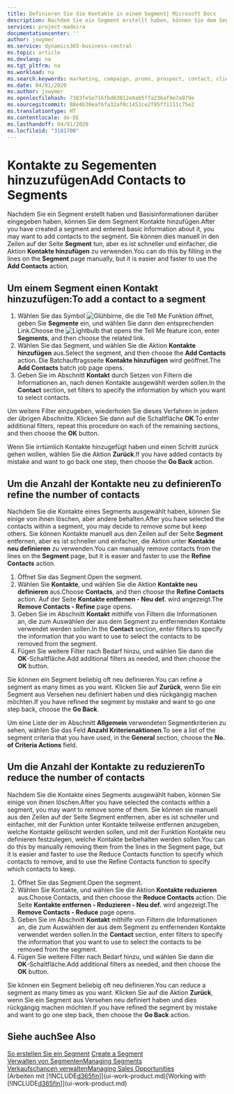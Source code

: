 ```yaml
---
title: Definieren Sie die Kontakte in einem Segment| Microsoft Docs
description: Nachdem Sie ein Segment erstellt haben, können Sie dem Segment Kontakte zum Beispiel als Teil der bestimmte Debitoren oder der Clients einer Werbekampagnezielgruppenadressierung hinzufügen.
services: project-madeira
documentationcenter: ''
author: jswymer
ms.service: dynamics365-business-central
ms.topic: article
ms.devlang: na
ms.tgt_pltfrm: na
ms.workload: na
ms.search.keywords: marketing, campaign, promo, prospect, contact, client, customer
ms.date: 04/01/2020
ms.author: jswymer
ms.openlocfilehash: 7383fe5e716fbd63012e8ab5ffa236af9e7a979e
ms.sourcegitcommit: 88e4b30eaf6fa32af0c1452ce2f85ff1111c75e2
ms.translationtype: HT
ms.contentlocale: de-DE
ms.lasthandoff: 04/01/2020
ms.locfileid: "3181700"
---
```

# <a name="add-contacts-to-segments"></a><span data-ttu-id="06e47-103">Kontakte zu Segementen hinzuzufügen</span><span class="sxs-lookup"><span data-stu-id="06e47-103">Add Contacts to Segments</span></span>
<span data-ttu-id="06e47-104">Nachdem Sie ein Segment erstellt haben und Basisinformationen darüber eingegeben haben, können Sie dem Segment Kontakte hinzufügen.</span><span class="sxs-lookup"><span data-stu-id="06e47-104">After you have created a segment and entered basic information about it, you may want to add contacts to the segment.</span></span> <span data-ttu-id="06e47-105">Sie können dies manuell in den Zeilen auf der Seite **Segment** tun, aber es ist schneller und einfacher, die Aktion **Kontakte hinzufügen** zu verwenden.</span><span class="sxs-lookup"><span data-stu-id="06e47-105">You can do this by filling in the lines on the **Segment** page manually, but it is easier and faster to use the **Add Contacts** action.</span></span>

## <a name="to-add-a-contact-to-a-segment"></a><span data-ttu-id="06e47-106">Um einem Segment einen Kontakt hinzuzufügen:</span><span class="sxs-lookup"><span data-stu-id="06e47-106">To add a contact to a segment</span></span>
1. <span data-ttu-id="06e47-107">Wählen Sie das Symbol ![Glühbirne, die die Tell Me Funktion öffnet](media/ui-search/search_small.png "Sagen Sie mir, was Sie tun wollen"), geben Sie **Segmente** ein, und wählen Sie dann den entsprechenden Link.</span><span class="sxs-lookup"><span data-stu-id="06e47-107">Choose the ![Lightbulb that opens the Tell Me feature](media/ui-search/search_small.png "Tell me what you want to do") icon, enter **Segments**, and then choose the related link.</span></span>  
2. <span data-ttu-id="06e47-108">Wählen Sie das Segment, und wählen Sie die Aktion **Kontakte hinzufügen** aus.</span><span class="sxs-lookup"><span data-stu-id="06e47-108">Select the segment, and then choose the **Add Contacts** action.</span></span> <span data-ttu-id="06e47-109">Die Batchauftragsseite **Kontakte hinzufügen** wird geöffnet.</span><span class="sxs-lookup"><span data-stu-id="06e47-109">The **Add Contacts** batch job page opens.</span></span>
3. <span data-ttu-id="06e47-110">Geben Sie im Abschnitt **Kontakt** durch Setzen von Filtern die Informationen an, nach denen Kontakte ausgewählt werden sollen.</span><span class="sxs-lookup"><span data-stu-id="06e47-110">In the **Contact** section, set filters to specify the information by which you want to select contacts.</span></span>

<span data-ttu-id="06e47-111">Um weitere Filter einzugeben, wiederholen Sie dieses Verfahren in jedem der übrigen Abschnitte. Klicken Sie dann auf die Schaltfläche **OK**.</span><span class="sxs-lookup"><span data-stu-id="06e47-111">To enter additional filters, repeat this procedure on each of the remaining sections, and then choose the **OK** button.</span></span>

<span data-ttu-id="06e47-112">Wenn Sie irrtümlich Kontakte hinzugefügt haben und einen Schritt zurück gehen wollen, wählen Sie die Aktion **Zurück**.</span><span class="sxs-lookup"><span data-stu-id="06e47-112">If you have added contacts by mistake and want to go back one step, then choose the **Go Back** action.</span></span>

## <a name="to-refine-the-number-of-contacts"></a><span data-ttu-id="06e47-113">Um die Anzahl der Kontakte neu zu definieren</span><span class="sxs-lookup"><span data-stu-id="06e47-113">To refine the number of contacts</span></span>
<span data-ttu-id="06e47-114">Nachdem Sie die Kontakte eines Segments ausgewählt haben, können Sie einige von ihnen löschen, aber andere behalten.</span><span class="sxs-lookup"><span data-stu-id="06e47-114">After you have selected the contacts within a segment, you may decide to remove some but keep others.</span></span> <span data-ttu-id="06e47-115">Sie können Kontakte manuell aus den Zeilen auf der Seite **Segment** entfernen, aber es ist schneller und einfacher, die Aktion unter **Kontakte neu definieren** zu verwenden.</span><span class="sxs-lookup"><span data-stu-id="06e47-115">You can manually remove contacts from the lines on the **Segment** page, but it is easier and faster to use the **Refine Contacts** action.</span></span>

1. <span data-ttu-id="06e47-116">Öffnet Sie das Segment.</span><span class="sxs-lookup"><span data-stu-id="06e47-116">Open the segment.</span></span>
2. <span data-ttu-id="06e47-117">Wählen Sie **Kontakte**, und wählen Sie die Aktion **Kontakte neu definieren** aus.</span><span class="sxs-lookup"><span data-stu-id="06e47-117">Choose **Contacts**, and then choose the **Refine Contacts** action.</span></span> <span data-ttu-id="06e47-118">Auf der Seite **Kontakte entfernen - Neu def.** wird angezeigt.</span><span class="sxs-lookup"><span data-stu-id="06e47-118">The **Remove Contacts - Refine** page opens.</span></span>
3. <span data-ttu-id="06e47-119">Geben Sie im Abschnitt **Kontakt** mithilfe von Filtern die Informationen an, die zum Auswählen der aus dem Segment zu entfernenden Kontakte verwendet werden sollen.</span><span class="sxs-lookup"><span data-stu-id="06e47-119">In the **Contact** section, enter filters to specify the information that you want to use to select the contacts to be removed from the segment.</span></span>
4. <span data-ttu-id="06e47-120">Fügen Sie weitere Filter nach Bedarf hinzu, und wählen Sie dann die **OK**-Schaltfläche.</span><span class="sxs-lookup"><span data-stu-id="06e47-120">Add additional filters as needed, and then choose the **OK** button.</span></span>

<span data-ttu-id="06e47-121">Sie können ein Segment beliebig oft neu definieren.</span><span class="sxs-lookup"><span data-stu-id="06e47-121">You can refine a segment as many times as you want.</span></span> <span data-ttu-id="06e47-122">Klicken Sie auf **Zurück**, wenn Sie ein Segment aus Versehen neu definiert haben und dies rückgängig machen möchten.</span><span class="sxs-lookup"><span data-stu-id="06e47-122">If you have refined the segment by mistake and want to go one step back, choose the **Go Back**.</span></span>

<span data-ttu-id="06e47-123">Um eine Liste der im Abschnitt **Allgemein** verwendeten Segmentkriterien zu sehen, wählen Sie das Feld **Anzahl Kriterienaktionen**.</span><span class="sxs-lookup"><span data-stu-id="06e47-123">To see a list of the segment criteria that you have used, in the **General** section, choose the **No. of Criteria Actions** field.</span></span>

## <a name="to-reduce-the-number-of-contacts"></a><span data-ttu-id="06e47-124">Um die Anzahl der Kontakte zu reduzieren</span><span class="sxs-lookup"><span data-stu-id="06e47-124">To reduce the number of contacts</span></span>
<span data-ttu-id="06e47-125">Nachdem Sie die Kontakte eines Segments ausgewählt haben, können Sie einige von ihnen löschen.</span><span class="sxs-lookup"><span data-stu-id="06e47-125">After you have selected the contacts within a segment, you may want to remove some of them.</span></span> <span data-ttu-id="06e47-126">Sie können sie manuell aus den Zeilen auf der Seite Segment entfernen, aber es ist schneller und einfacher, mit der Funktion unter Kontakte teilweise entfernen anzugeben, welche Kontakte gelöscht werden sollen, und mit der Funktion Kontakte neu definieren festzulegen, welche Kontakte beibehalten werden sollen.</span><span class="sxs-lookup"><span data-stu-id="06e47-126">You can do this by manually removing them from the lines in the Segment page, but it is easier and faster to use the Reduce Contacts function to specify which contacts to remove, and to use the Refine Contacts function to specify which contacts to keep.</span></span>

1. <span data-ttu-id="06e47-127">Öffnet Sie das Segment.</span><span class="sxs-lookup"><span data-stu-id="06e47-127">Open the segment.</span></span>
2. <span data-ttu-id="06e47-128">Wählen Sie Kontakte, und wählen Sie die Aktion **Kontakte reduzieren** aus.</span><span class="sxs-lookup"><span data-stu-id="06e47-128">Choose Contacts, and then choose the **Reduce Contacts** action.</span></span> <span data-ttu-id="06e47-129">Die Seite **Kontakte entfernen - Reduzieren - Neu def.** wird angezeigt.</span><span class="sxs-lookup"><span data-stu-id="06e47-129">The **Remove Contacts - Reduce** page opens.</span></span>
3. <span data-ttu-id="06e47-130">Geben Sie im Abschnitt **Kontakt** mithilfe von Filtern die Informationen an, die zum Auswählen der aus dem Segment zu entfernenden Kontakte verwendet werden sollen.</span><span class="sxs-lookup"><span data-stu-id="06e47-130">In the **Contact** section, enter filters to specify the information that you want to use to select the contacts to be removed from the segment.</span></span>
4. <span data-ttu-id="06e47-131">Fügen Sie weitere Filter nach Bedarf hinzu, und wählen Sie dann die **OK**-Schaltfläche.</span><span class="sxs-lookup"><span data-stu-id="06e47-131">Add additional filters as needed, and then choose the **OK** button.</span></span>

<span data-ttu-id="06e47-132">Sie können ein Segment beliebig oft neu definieren.</span><span class="sxs-lookup"><span data-stu-id="06e47-132">You can reduce a segment as many times as you want.</span></span> <span data-ttu-id="06e47-133">Klicken Sie auf die Aktion **Zurück**, wenn Sie ein Segment aus Versehen neu definiert haben und dies rückgängig machen möchten.</span><span class="sxs-lookup"><span data-stu-id="06e47-133">If you have refined the segment by mistake and want to go one step back, then choose the **Go Back** action.</span></span>

## <a name="see-also"></a><span data-ttu-id="06e47-134">Siehe auch</span><span class="sxs-lookup"><span data-stu-id="06e47-134">See Also</span></span>
<span data-ttu-id="06e47-135">[So erstellen Sie ein Segment](marketing-how-create-segment.md) </span><span class="sxs-lookup"><span data-stu-id="06e47-135">[Create a Segment](marketing-how-create-segment.md) </span></span>  
[<span data-ttu-id="06e47-136">Verwalten von Segmenten</span><span class="sxs-lookup"><span data-stu-id="06e47-136">Managing Segments</span></span>](marketing-segments.md)  
[<span data-ttu-id="06e47-137">Verkaufschancen verwalten</span><span class="sxs-lookup"><span data-stu-id="06e47-137">Managing Sales Opportunities</span></span>](marketing-manage-sales-opportunities.md)  
<span data-ttu-id="06e47-138">[Arbeiten mit [!INCLUDE[d365fin](includes/d365fin_md.md)]](ui-work-product.md)</span><span class="sxs-lookup"><span data-stu-id="06e47-138">[Working with [!INCLUDE[d365fin](includes/d365fin_md.md)]](ui-work-product.md)</span></span>  
